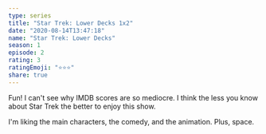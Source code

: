 ```yaml
--- 
type: series 
title: "Star Trek: Lower Decks 1x2" 
date: "2020-08-14T13:47:18" 
name: "Star Trek: Lower Decks" 
season: 1 
episode: 2 
rating: 3 
ratingEmoji: "⭐️⭐️⭐️" 
share: true 
---
```


Fun! I can't see why IMDB scores are so mediocre. I think the less you know about Star Trek the better to enjoy this show.

I'm liking the main characters, the comedy, and the animation. Plus, space.
